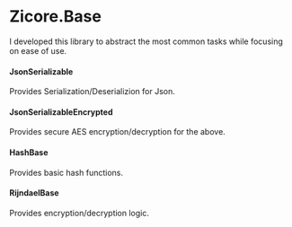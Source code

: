 ﻿Zicore.Base
===

I developed this library to abstract the most common tasks while focusing on ease of use.

#### JsonSerializable
Provides Serialization/Deserializion for Json.

#### JsonSerializableEncrypted
Provides secure AES encryption/decryption for the above.

#### HashBase
Provides basic hash functions.

#### RijndaelBase
Provides encryption/decryption logic.
